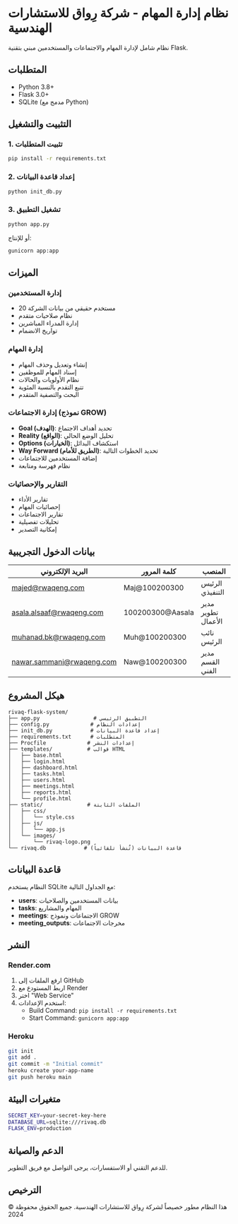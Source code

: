 # نظام إدارة المهام - شركة رِواق للاستشارات الهندسية

نظام شامل لإدارة المهام والاجتماعات والمستخدمين مبني بتقنية Flask.

## المتطلبات

- Python 3.8+
- Flask 3.0+
- SQLite (مدمج مع Python)

## التثبيت والتشغيل

### 1. تثبيت المتطلبات

```bash
pip install -r requirements.txt
```

### 2. إعداد قاعدة البيانات

```bash
python init_db.py
```

### 3. تشغيل التطبيق

```bash
python app.py
```

أو للإنتاج:

```bash
gunicorn app:app
```

## الميزات

### إدارة المستخدمين
- 20 مستخدم حقيقي من بيانات الشركة
- نظام صلاحيات متقدم
- إدارة المدراء المباشرين
- تواريخ الانضمام

### إدارة المهام
- إنشاء وتعديل وحذف المهام
- إسناد المهام للموظفين
- نظام الأولويات والحالات
- تتبع التقدم بالنسبة المئوية
- البحث والتصفية المتقدم

### إدارة الاجتماعات (نموذج GROW)
- **Goal (الهدف)**: تحديد أهداف الاجتماع
- **Reality (الواقع)**: تحليل الوضع الحالي
- **Options (الخيارات)**: استكشاف البدائل
- **Way Forward (الطريق للأمام)**: تحديد الخطوات التالية
- إضافة المستخدمين للاجتماعات
- نظام فهرسة ومتابعة

### التقارير والإحصائيات
- تقارير الأداء
- إحصائيات المهام
- تقارير الاجتماعات
- تحليلات تفصيلية
- إمكانية التصدير

## بيانات الدخول التجريبية

| البريد الإلكتروني | كلمة المرور | المنصب |
|-------------------|-------------|---------|
| majed@rwaqeng.com | Maj@100200300 | الرئيس التنفيذي |
| asala.alsaaf@rwaqeng.com | 100200300@Aasala | مدير تطوير الأعمال |
| muhanad.bk@rwaqeng.com | Muh@100200300 | نائب الرئيس |
| nawar.sammani@rwaqeng.com | Naw@100200300 | مدير القسم الفني |

## هيكل المشروع

```
rivaq-flask-system/
├── app.py                 # التطبيق الرئيسي
├── config.py             # إعدادات النظام
├── init_db.py            # إعداد قاعدة البيانات
├── requirements.txt      # المتطلبات
├── Procfile             # إعدادات النشر
├── templates/           # قوالب HTML
│   ├── base.html
│   ├── login.html
│   ├── dashboard.html
│   ├── tasks.html
│   ├── users.html
│   ├── meetings.html
│   ├── reports.html
│   └── profile.html
├── static/              # الملفات الثابتة
│   ├── css/
│   │   └── style.css
│   ├── js/
│   │   └── app.js
│   └── images/
│       └── rivaq-logo.png
└── rivaq.db            # قاعدة البيانات (تُنشأ تلقائياً)
```

## قاعدة البيانات

النظام يستخدم SQLite مع الجداول التالية:

- **users**: بيانات المستخدمين والصلاحيات
- **tasks**: المهام والمشاريع
- **meetings**: الاجتماعات ونموذج GROW
- **meeting_outputs**: مخرجات الاجتماعات

## النشر

### Render.com

1. ارفع الملفات إلى GitHub
2. اربط المستودع مع Render
3. اختر "Web Service"
4. استخدم الإعدادات:
   - Build Command: `pip install -r requirements.txt`
   - Start Command: `gunicorn app:app`

### Heroku

```bash
git init
git add .
git commit -m "Initial commit"
heroku create your-app-name
git push heroku main
```

## متغيرات البيئة

```bash
SECRET_KEY=your-secret-key-here
DATABASE_URL=sqlite:///rivaq.db
FLASK_ENV=production
```

## الدعم والصيانة

للدعم التقني أو الاستفسارات، يرجى التواصل مع فريق التطوير.

## الترخيص

هذا النظام مطور خصيصاً لشركة رِواق للاستشارات الهندسية.
جميع الحقوق محفوظة © 2024

